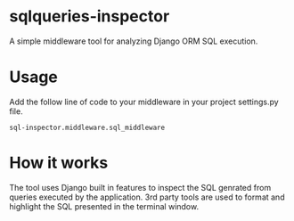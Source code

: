 sqlqueries-inspector
==================
A simple middleware tool for analyzing Django ORM SQL execution.

# Usage
Add the follow line of code to your middleware in your project settings.py file.
```
sql-inspector.middleware.sql_middleware
```

# How it works
The tool uses Django built in features to inspect the SQL genrated from queries executed by the application. 3rd party tools are used to format and highlight the SQL presented in the terminal window.